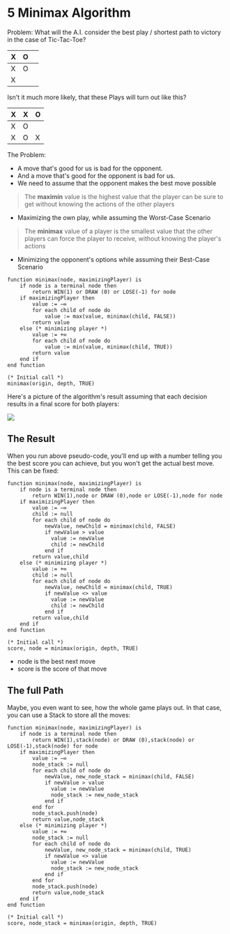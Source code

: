 # 5 Minimax Algorithm

Problem: What will the A.I. consider the best play / shortest path to victory in the case of Tic-Tac-Toe?

|X|O| |
|-|-|-|
|X|O| |
|X| | |

Isn't it much more likely, that these Plays will turn out like this?

|X|X|O|
|-|-|-|
|X|O| |
|X|O|X|

The Problem:
- A move that's good for us is bad for the opponent.
- And a move that's good for the opponent is bad for us.
- We need to assume that the opponent makes the best move possible

> The **maximin** value is the highest value that the player can be sure to get without knowing the actions of the other players

- Maximizing the own play, while assuming the Worst-Case Scenario

> The **minimax** value of a player is the smallest value that the other players can force the player to receive, without knowing the player's actions

- Minimizing the opponent's options while assuming their Best-Case Scenario

```
function minimax(node, maximizingPlayer) is
    if node is a terminal node then
        return WIN(1) or DRAW (0) or LOSE(-1) for node
    if maximizingPlayer then
        value := −∞
        for each child of node do
            value := max(value, minimax(child, FALSE))
        return value
    else (* minimizing player *)
        value := +∞
        for each child of node do
            value := min(value, minimax(child, TRUE))
        return value
    end if
end function
```

```
(* Initial call *)
minimax(origin, depth, TRUE)
```

Here's a picture of the algorithm's result assuming that each decision results in a final score for both players:

<img src="https://upload.wikimedia.org/wikipedia/commons/thumb/6/6f/Minimax.svg/800px-Minimax.svg.png">

## The Result
When you run above pseudo-code, you'll end up with a number telling you the best score you can achieve, but you won't get the actual best move. This can be fixed:

```
function minimax(node, maximizingPlayer) is
    if node is a terminal node then
        return WIN(1),node or DRAW (0),node or LOSE(-1),node for node
    if maximizingPlayer then
        value := −∞
        child := null
        for each child of node do
            newValue, newChild = minimax(child, FALSE)
            if newValue > value
              value := newValue
              child := newChild
            end if
        return value,child
    else (* minimizing player *)
        value := +∞
        child := null
        for each child of node do
            newValue, newChild = minimax(child, TRUE)
            if newValue <> value
              value := newValue
              child := newChild
            end if
        return value,child
    end if
end function
```

```
(* Initial call *)
score, node = minimax(origin, depth, TRUE)
```

- node is the best next move
- score is the score of that move

## The full Path
Maybe, you even want to see, how the whole game plays out. In that case, you can use a Stack to store all the moves:

```
function minimax(node, maximizingPlayer) is
    if node is a terminal node then
        return WIN(1),stack(node) or DRAW (0),stack(node) or LOSE(-1),stack(node) for node
    if maximizingPlayer then
        value := −∞
        node_stack := null
        for each child of node do
            newValue, new_node_stack = minimax(child, FALSE)
            if newValue > value
              value := newValue
              node_stack := new_node_stack
            end if
        end for
        node_stack.push(node)
        return value,node_stack
    else (* minimizing player *)
        value := +∞
        node_stack := null
        for each child of node do
            newValue, new_node_stack = minimax(child, TRUE)
            if newValue <> value
              value := newValue
              node_stack := new_node_stack
            end if
        end for
        node_stack.push(node)
        return value,node_stack
    end if
end function
```

```
(* Initial call *)
score, node_stack = minimax(origin, depth, TRUE)
```